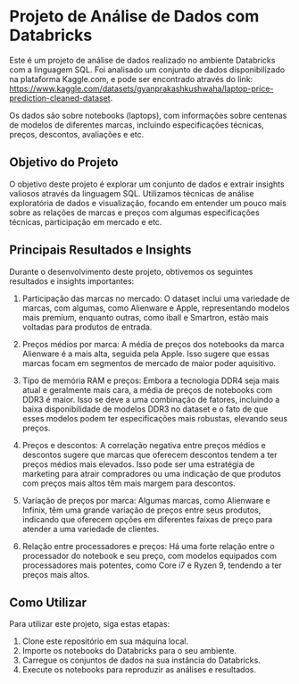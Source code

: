 # Projeto de Análise de Dados com Databricks

Este é um projeto de análise de dados realizado no ambiente Databricks com a linguagem SQL. Foi analisado um conjunto de dados disponibilizado na plataforma Kaggle.com, e pode ser encontrado através do link: https://www.kaggle.com/datasets/gyanprakashkushwaha/laptop-price-prediction-cleaned-dataset.

Os dados são sobre notebooks (laptops), com informações sobre centenas de modelos de diferentes marcas, incluindo especificações técnicas, preços, descontos, avaliações e etc.

## Objetivo do Projeto

O objetivo deste projeto é explorar um conjunto de dados e extrair insights valiosos através da linguagem SQL. Utilizamos técnicas de análise exploratória de dados e visualização, focando em entender um pouco mais sobre as relações de marcas e preços com algumas especificações técnicas, participação em mercado e etc.

## Principais Resultados e Insights

Durante o desenvolvimento deste projeto, obtivemos os seguintes resultados e insights importantes:

1. Participação das marcas no mercado: O dataset inclui uma variedade de marcas, com algumas, como Alienware e Apple, representando modelos mais premium, enquanto outras, como iball e Smartron, estão mais voltadas para produtos de entrada.

2. Preços médios por marca: A média de preços dos notebooks da marca Alienware é a mais alta, seguida pela Apple. Isso sugere que essas marcas focam em segmentos de mercado de maior poder aquisitivo.

3. Tipo de memória RAM e preços: Embora a tecnologia DDR4 seja mais atual e geralmente mais cara, a média de preços de notebooks com DDR3 é maior. Isso se deve a uma combinação de fatores, incluindo a baixa disponibilidade de modelos DDR3 no dataset e o fato de que esses modelos podem ter especificações mais robustas, elevando seus preços.

4. Preços e descontos: A correlação negativa entre preços médios e descontos sugere que marcas que oferecem descontos tendem a ter preços médios mais elevados. Isso pode ser uma estratégia de marketing para atrair compradores ou uma indicação de que produtos com preços mais altos têm mais margem para descontos.

5. Variação de preços por marca: Algumas marcas, como Alienware e Infinix, têm uma grande variação de preços entre seus produtos, indicando que oferecem opções em diferentes faixas de preço para atender a uma variedade de clientes.

6. Relação entre processadores e preços: Há uma forte relação entre o processador do notebook e seu preço, com modelos equipados com processadores mais potentes, como Core i7 e Ryzen 9, tendendo a ter preços mais altos.


## Como Utilizar

Para utilizar este projeto, siga estas etapas:

1. Clone este repositório em sua máquina local.
2. Importe os notebooks do Databricks para o seu ambiente.
3. Carregue os conjuntos de dados na sua instância do Databricks.
4. Execute os notebooks para reproduzir as análises e resultados.





